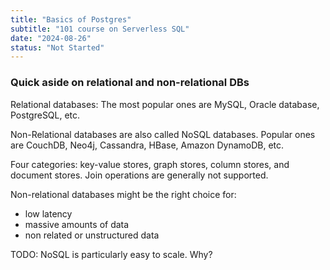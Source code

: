 ```yaml
---
title: "Basics of Postgres"
subtitle: "101 course on Serverless SQL"
date: "2024-08-26"
status: "Not Started"
---
```


### Quick aside on relational and non-relational DBs

Relational databases: The most popular ones are MySQL, Oracle database, PostgreSQL, etc.

Non-Relational databases are also called NoSQL databases. Popular ones are CouchDB, Neo4j, Cassandra, HBase, Amazon DynamoDB, etc.

Four categories: key-value stores, graph stores, column stores, and document stores. Join operations are generally not supported.

Non-relational databases might be the right choice for:

- low latency
- massive amounts of data
- non related or unstructured data

TODO: NoSQL is particularly easy to scale. Why?
